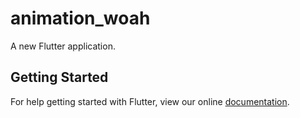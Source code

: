 # animation_woah

A new Flutter application.

## Getting Started

For help getting started with Flutter, view our online
[documentation](https://flutter.io/).
